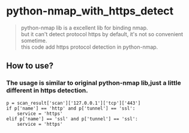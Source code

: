 # python-nmap_with_https_detect
> python-nmap lib is a excellent lib for binding nmap. <br>
> but it can't detect protocol https by default, it's not so convenient sometime.<br>
> this code add https protocol detection in python-nmap.<br>
## How to use?
### The usage is similar to original python-nmap lib,just a little different in https detection.
```python3
p = scan_result['scan']['127.0.0.1']['tcp']['443']
if p['name'] == 'http' and p['tunnel'] == 'ssl':
    service = 'https'
elif p['name'] == 'ssl' and p['tunnel'] == 'ssl':
    service = 'https'
```
